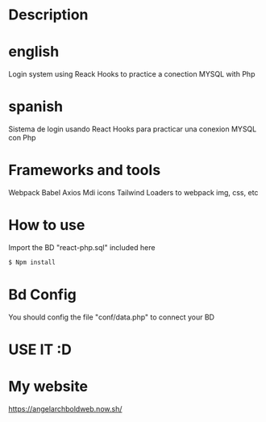 # Description 

# english
Login system using Reack Hooks to practice a conection MYSQL with Php
# spanish
Sistema de login usando React Hooks para practicar una conexion MYSQL con Php

# Frameworks and tools
Webpack
Babel
Axios
Mdi icons
Tailwind
Loaders to webpack img, css, etc
# How to use 

Import the BD "react-php.sql" included here

``` bash
$ Npm install
```
# Bd Config 

You should config the file "conf/data.php" to connect your BD

# USE IT :D

# My website
https://angelarchboldweb.now.sh/
